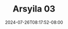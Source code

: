--- 
title: "Arsyila 03"
description: "    Arsyila 03 premium durasi panjang new"
date: 2024-07-26T08:17:52-08:00
file_code: "x8oq6w197npy"
draft: false
cover: "x7m8ol5a24t4l1b4.jpg"
tags: ["Arsyila", "bokep-indo", "bokep-viral", "bokep-ig"]
length: 6339
fld_id: "1483160"
foldername: "arsyila"
categories: ["arsyila"]
views: 0
---